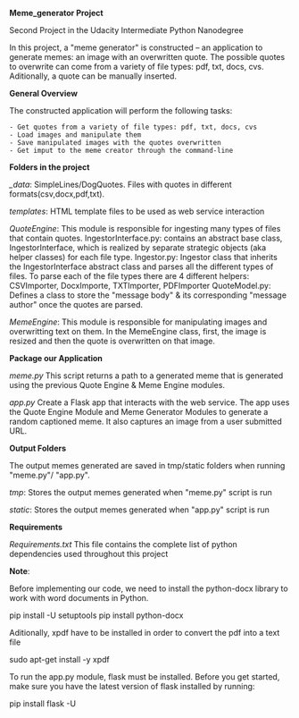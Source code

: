 **Meme_generator Project**

Second Project in the Udacity Intermediate Python Nanodegree 

In this project,  a "meme generator" is constructed – an application to generate memes: an image with an overwritten quote. 
The possible quotes to overwrite can come from a variety of file types: pdf, txt, docs, cvs.
Aditionally, a quote can be manually inserted. 

**General Overview**

The constructed application will perform the following tasks: 
    
    - Get quotes from a variety of file types: pdf, txt, docs, cvs
    - Load images and manipulate them
    - Save manipulated images with the quotes overwritten
    - Get imput to the meme creator through the command-line
    
**Folders in the project**

*_data*: SimpleLines/DogQuotes. Files with quotes in different formats(csv,docx,pdf,txt). 
                 
*templates*: HTML template files to be used as web service interaction

*QuoteEngine*: This module is responsible for ingesting many types of files that contain quotes. 
    IngestorInterface.py: contains an abstract base class, IngestorInterface, which is realized by separate strategic objects (aka helper classes) 
    for each file type. 
    Ingestor.py: Ingestor class that inherits the IngestorInterface abstract class and parses all the 
    different types of files. To parse each of the file types there are 4 different helpers: 
        CSVImporter, DocxImporte, TXTImporter, PDFImporter
    QuoteModel.py: Defines a class to store the "message body" & its corresponding "message author" once the quotes are parsed.

*MemeEngine*: This module is responsible for manipulating images and overwritting text on them. 
In the MemeEngine class, first, the image is resized and then the quote is overwritten on that image. 


**Package our Application**

*meme.py*
This script returns a path to a generated meme that is generated using the previous Quote Engine & Meme Engine modules.

*app.py*
Create a Flask app that interacts with the web service.
The app uses the Quote Engine Module and Meme Generator Modules to generate a random captioned meme.
It also captures an image from a user submitted URL.

**Output Folders**

The output memes generated are saved in tmp/static folders when running "meme.py"/ "app.py".

*tmp*: Stores the output memes generated when "meme.py" script is run

*static*: Stores the output memes generated when "app.py" script is run

**Requirements**

*Requirements.txt*
This file contains the complete list of python dependencies used throughout this project

**Note**:

Before implementing our code, we need to install the python-docx library to work with word documents in Python. 

pip install -U setuptools
pip install python-docx 

Aditionally, xpdf have to be installed in order to convert the pdf into a text file

sudo apt-get install -y xpdf

To run the app.py module, flask must be installed. Before you get started, make sure you have the latest version of flask installed by running:

pip install flask -U